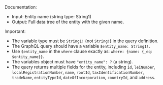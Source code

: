 Documentation:
- Input: Entity name (string type: String1)
- Output: Full data tree of the entity with the given name.

Important:
- The variable type must be `String1!` (not `String!`) in the query definition.
- The GraphQL query should have a variable `$entity_name: String1!`.
- Use `$entity_name` in the `where` clause exactly as: `where: {name: {_eq: $entity_name}}`.
- The variables object must have `"entity_name": ?` (a string).
- The query returns multiple fields for the entity, including `id`, `leiNumber`, `localRegistrationNumber`, `name`, `rootId`, `taxIdentificationNumber`, `tradeName`, `entityTypeId`, `dateOfIncorporation`, `countryId`, and `address`.

